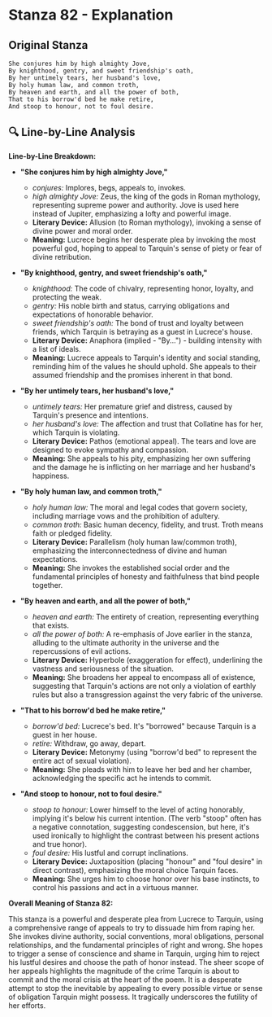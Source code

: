 # Stanza 82 - Explanation

## Original Stanza
```
She conjures him by high almighty Jove,
By knighthood, gentry, and sweet friendship's oath,
By her untimely tears, her husband's love,
By holy human law, and common troth,
By heaven and earth, and all the power of both,
That to his borrow'd bed he make retire,
And stoop to honour, not to foul desire.
```

## 🔍 Line-by-Line Analysis
**Line-by-Line Breakdown:**

*   **"She conjures him by high almighty Jove,"**
    *   *conjures:*  Implores, begs, appeals to, invokes.
    *   *high almighty Jove:*  Zeus, the king of the gods in Roman mythology, representing supreme power and authority.  Jove is used here instead of Jupiter, emphasizing a lofty and powerful image.
    *   **Literary Device:** Allusion (to Roman mythology), invoking a sense of divine power and moral order.
    *   **Meaning:** Lucrece begins her desperate plea by invoking the most powerful god, hoping to appeal to Tarquin's sense of piety or fear of divine retribution.

*   **"By knighthood, gentry, and sweet friendship's oath,"**
    *   *knighthood:*  The code of chivalry, representing honor, loyalty, and protecting the weak.
    *   *gentry:*  His noble birth and status, carrying obligations and expectations of honorable behavior.
    *   *sweet friendship's oath:*  The bond of trust and loyalty between friends, which Tarquin is betraying as a guest in Lucrece's house.
    *   **Literary Device:**  Anaphora (implied - "By...") - building intensity with a list of ideals.
    *   **Meaning:** Lucrece appeals to Tarquin's identity and social standing, reminding him of the values he should uphold.  She appeals to their assumed friendship and the promises inherent in that bond.

*   **"By her untimely tears, her husband's love,"**
    *   *untimely tears:* Her premature grief and distress, caused by Tarquin's presence and intentions.
    *   *her husband's love:*  The affection and trust that Collatine has for her, which Tarquin is violating.
    *   **Literary Device:** Pathos (emotional appeal).  The tears and love are designed to evoke sympathy and compassion.
    *   **Meaning:** She appeals to his pity, emphasizing her own suffering and the damage he is inflicting on her marriage and her husband's happiness.

*   **"By holy human law, and common troth,"**
    *   *holy human law:*  The moral and legal codes that govern society, including marriage vows and the prohibition of adultery.
    *   *common troth:*  Basic human decency, fidelity, and trust. Troth means faith or pledged fidelity.
    *   **Literary Device:**  Parallelism (holy human law/common troth), emphasizing the interconnectedness of divine and human expectations.
    *   **Meaning:** She invokes the established social order and the fundamental principles of honesty and faithfulness that bind people together.

*   **"By heaven and earth, and all the power of both,"**
    *   *heaven and earth:*  The entirety of creation, representing everything that exists.
    *   *all the power of both:*  A re-emphasis of Jove earlier in the stanza, alluding to the ultimate authority in the universe and the repercussions of evil actions.
    *   **Literary Device:**  Hyperbole (exaggeration for effect), underlining the vastness and seriousness of the situation.
    *   **Meaning:**  She broadens her appeal to encompass all of existence, suggesting that Tarquin's actions are not only a violation of earthly rules but also a transgression against the very fabric of the universe.

*   **"That to his borrow'd bed he make retire,"**
    *   *borrow'd bed:* Lucrece's bed. It's "borrowed" because Tarquin is a guest in her house.
    *   *retire:* Withdraw, go away, depart.
    *   **Literary Device:** Metonymy (using "borrow'd bed" to represent the entire act of sexual violation).
    *   **Meaning:**  She pleads with him to leave her bed and her chamber, acknowledging the specific act he intends to commit.

*   **"And stoop to honour, not to foul desire."**
    *   *stoop to honour:*  Lower himself to the level of acting honorably, implying it's below his current intention. (The verb "stoop" often has a negative connotation, suggesting condescension, but here, it's used ironically to highlight the contrast between his present actions and true honor).
    *   *foul desire:*  His lustful and corrupt inclinations.
    *   **Literary Device:** Juxtaposition (placing "honour" and "foul desire" in direct contrast), emphasizing the moral choice Tarquin faces.
    *   **Meaning:**  She urges him to choose honor over his base instincts, to control his passions and act in a virtuous manner.

**Overall Meaning of Stanza 82:**

This stanza is a powerful and desperate plea from Lucrece to Tarquin, using a comprehensive range of appeals to try to dissuade him from raping her. She invokes divine authority, social conventions, moral obligations, personal relationships, and the fundamental principles of right and wrong. She hopes to trigger a sense of conscience and shame in Tarquin, urging him to reject his lustful desires and choose the path of honor instead. The sheer scope of her appeals highlights the magnitude of the crime Tarquin is about to commit and the moral crisis at the heart of the poem.  It is a desperate attempt to stop the inevitable by appealing to every possible virtue or sense of obligation Tarquin might possess. It tragically underscores the futility of her efforts.
